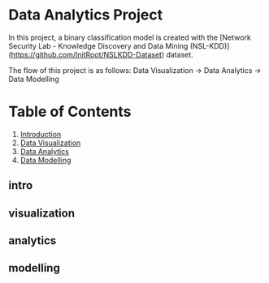 # Data Analytics Project 

In this project, a binary classification model is created with the [Network Security Lab - Knowledge Discovery and Data Mining (NSL-KDD)] (https://github.com/InitRoot/NSLKDD-Dataset) dataset.

The flow of this project is as follows: 
Data Visualization -> Data Analytics -> Data Modelling 

# Table of Contents
1. [Introduction](#intro)
2. [Data Visualization](#visualization)
3. [Data Analytics](#analytics)
4. [Data Modelling](#modelling)


## intro
## visualization
## analytics
## modelling




